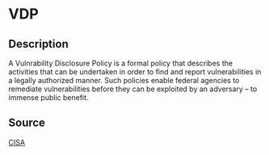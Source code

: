 # VDP

## Description

A Vulnrability Disclosure Policy is a formal policy that describes the activities that can be undertaken in order to find and report vulnerabilities in a legally authorized manner. Such policies enable federal agencies to remediate vulnerabilities before they can be exploited by an adversary – to immense public benefit.

## Source

[CISA](https://www.cisa.gov/binding-operational-directive-20-01#fn:2)
